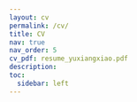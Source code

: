 ```yaml
---
layout: cv
permalink: /cv/
title: CV
nav: true
nav_order: 5
cv_pdf: resume_yuxiangxiao.pdf
description:
toc:
  sidebar: left
---
```

